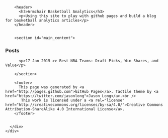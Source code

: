 <!DOCTYPE html>
<html>
  <head>
    <meta charset='utf-8'>
    <meta http-equiv="X-UA-Compatible" content="chrome=1">
    <link href='https://fonts.googleapis.com/css?family=Chivo:900' rel='stylesheet' type='text/css'>
    <link rel="stylesheet" type="text/css" href="stylesheets/stylesheet.css" media="screen">
    <link rel="stylesheet" type="text/css" href="stylesheets/pygment_trac.css" media="screen">
    <link rel="stylesheet" type="text/css" href="stylesheets/print.css" media="print">
    <!--[if lt IE 9]>
    <script src="//html5shiv.googlecode.com/svn/trunk/html5.js"></script>
    <![endif]-->
    <title>ABA Blog by ahnjune</title>
  </head>

  <body>
    <div id="container">
      <div class="inner">

        <header>
          <h3>Armchair Basketball Analytics</h3>
          <p>Using this site to play with github pages and build a blog for basketball analytics articles</p>
        </header>
        
       
        <section id="main_content">

<h3>
<a id="posts" class="anchor" href="#posts" aria-hidden="true"><span class="octicon octicon-link"></span></a>Posts</h3>

          <p>17 Jan 2015 >> Best NBA Teams: Draft Picks, Win Shares, and Value</p>

        </section>

        <footer>
          This page was generated by <a href="http://pages.github.com">GitHub Pages</a>. Tactile theme by <a href="https://twitter.com/jasonlong">Jason Long</a>.<br />
           This work is licensed under a <a rel="license" href="http://creativecommons.org/licenses/by-sa/4.0/">Creative Commons Attribution-ShareAlike 4.0 International License</a>.
        </footer>

        
      </div>
    </div>
  </body>
</html>